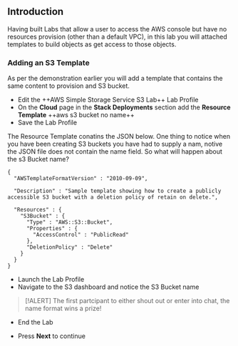 ## Introduction

Having built Labs that allow a user to access the AWS console but have no resources provision (other than a default VPC), in this lab you will attached templates to build objects as get access to those objects.

### Adding an S3 Template

As per the demonstration earlier you will add a template that contains the same content to provision and S3 bucket.

- Edit the ++AWS Simple Storage Service S3 Lab++ Lab Profile
- On the **Cloud** page in the **Stack Deployments** section add the **Resource Template** ++aws s3 bucket no name++
- Save the Lab Profile

The Resource Template conatins the JSON below.  One thing to notice when you have been creating S3 buckets you have had to supply a nam, notive the JSON file does not contain the name field.  So what will happen about the s3 Bucket name?

```AWSTemplate-nocopy
{
  "AWSTemplateFormatVersion" : "2010-09-09",

  "Description" : "Sample template showing how to create a publicly accessible S3 bucket with a deletion policy of retain on delete.",

  "Resources" : {
    "S3Bucket" : {
      "Type" : "AWS::S3::Bucket",
      "Properties" : {
        "AccessControl" : "PublicRead"
      },
      "DeletionPolicy" : "Delete"
    }
  }
}
```

- Launch the Lab Profile
- Navigate to the S3 dashboard and notice the S3 Bucket name

>[!ALERT] The first partcipant to either shout out or enter into chat, the name format wins a prize!

- End the Lab

- Press **Next** to continue
